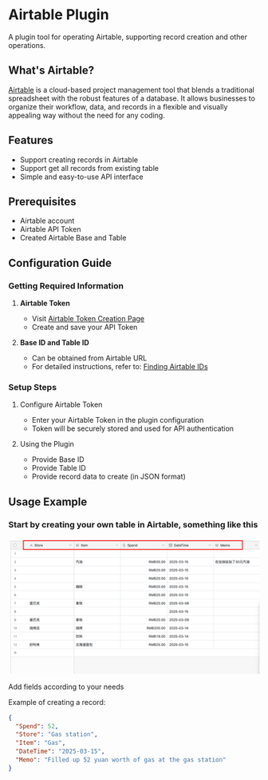 # Airtable Plugin

A plugin tool for operating Airtable, supporting record creation and other operations.

## What's Airtable?

[Airtable](https://airtable.com/) is a cloud-based project management tool that blends a traditional spreadsheet with the robust features of a database. It allows businesses to organize their workflow, data, and records in a flexible and visually appealing way without the need for any coding.

## Features

- Support creating records in Airtable
- Support get all records from existing table
- Simple and easy-to-use API interface

## Prerequisites

- Airtable account
- Airtable API Token
- Created Airtable Base and Table

## Configuration Guide

### Getting Required Information

1. **Airtable Token**
   - Visit [Airtable Token Creation Page](https://airtable.com/create/tokens)
   - Create and save your API Token

2. **Base ID and Table ID**
   - Can be obtained from Airtable URL
   - For detailed instructions, refer to: [Finding Airtable IDs](https://support.airtable.com/v1/docs/finding-airtable-ids#finding-base-table-and-view-ids-from-urls)

### Setup Steps

1. Configure Airtable Token
   - Enter your Airtable Token in the plugin configuration
   - Token will be securely stored and used for API authentication

2. Using the Plugin
   - Provide Base ID
   - Provide Table ID
   - Provide record data to create (in JSON format)

## Usage Example

### Start by creating your own table in Airtable, something like this

![table](_assets/table.png)

Add fields according to your needs

Example of creating a record:

```json
{
  "Spend": 52,
  "Store": "Gas station",
  "Item": "Gas",
  "DateTime": "2025-03-15",
  "Memo": "Filled up 52 yuan worth of gas at the gas station"
}
```